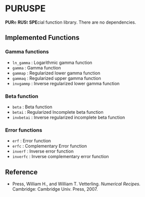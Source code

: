 # PURUSPE

**PUR**e **RUS**t **SPE**cial function library.
There are no dependencies.

## Implemented Functions

### Gamma functions

* `ln_gamma` : Logarithmic gamma function
* `gamma` : Gamma function
* `gammap` : Regularized lower gamma function
* `gammaq` : Regularized upper gamma function
* `invgammp` : Inverse regularized lower gamma function

### Beta function

* `beta` : Beta function
* `betai` : Regularized Incomplete beta function
* `invbetai` : Inverse regularized incomplete beta function

### Error functions

* `erf` : Error function
* `erfc` : Complementary Error function
* `inverf` : Inverse error function
* `inverfc` : Inverse complementary error function

## Reference

*  Press, William H., and William T. Vetterling. *Numerical Recipes.* Cambridge: Cambridge Univ. Press, 2007. 